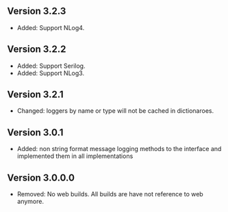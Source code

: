 Version 3.2.3
-------------

- Added: Support NLog4.

Version 3.2.2
-------------
- Added: Support Serilog.
- Added: Support NLog3.

Version 3.2.1
-------------
- Changed: loggers by name or type will not be cached in dictionaroes.


Version 3.0.1
-------------
- Added: non string format message logging methods to the interface and implemented them in all implementations


Version 3.0.0.0
---------------
- Removed: No web builds. All builds are have not reference to web anymore.
